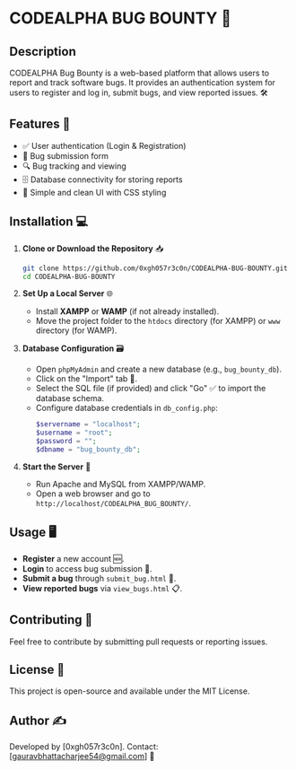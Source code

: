 # CODEALPHA BUG BOUNTY 🐞

## Description
CODEALPHA Bug Bounty is a web-based platform that allows users to report and track software bugs. It provides an authentication system for users to register and log in, submit bugs, and view reported issues. 🛠️

## Features 🚀
- ✅ User authentication (Login & Registration)
- 📝 Bug submission form
- 🔍 Bug tracking and viewing
- 🗄️ Database connectivity for storing reports
- 🎨 Simple and clean UI with CSS styling

## Installation 💻
1. **Clone or Download the Repository** 📥
   ```sh
   git clone https://github.com/0xgh057r3c0n/CODEALPHA-BUG-BOUNTY.git
   cd CODEALPHA-BUG-BOUNTY
   ```

2. **Set Up a Local Server** 🌐
   - Install **XAMPP** or **WAMP** (if not already installed).
   - Move the project folder to the `htdocs` directory (for XAMPP) or `www` directory (for WAMP).

3. **Database Configuration** 🗃️
   - Open `phpMyAdmin` and create a new database (e.g., `bug_bounty_db`).
   - Click on the "Import" tab 📂.
   - Select the SQL file (if provided) and click "Go" ✅ to import the database schema.
   - Configure database credentials in `db_config.php`:
     ```php
     $servername = "localhost";
     $username = "root";
     $password = "";
     $dbname = "bug_bounty_db";
     ```

4. **Start the Server** 🚦
   - Run Apache and MySQL from XAMPP/WAMP.
   - Open a web browser and go to `http://localhost/CODEALPHA_BUG_BOUNTY/`.

## Usage 🖥️
- **Register** a new account 🆕.
- **Login** to access bug submission 🔑.
- **Submit a bug** through `submit_bug.html` 🐛.
- **View reported bugs** via `view_bugs.html` 📋.

## Contributing 🤝
Feel free to contribute by submitting pull requests or reporting issues.

## License 📜
This project is open-source and available under the MIT License.

## Author ✍️
Developed by [0xgh057r3c0n]. Contact: [gauravbhattacharjee54@gmail.com] 📧

